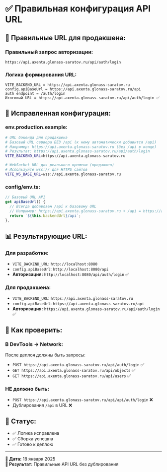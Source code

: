 # ✅ Правильная конфигурация API URL

## 🎯 **Правильные URL для продакшена:**

### **Правильный запрос авторизации:**
```
https://api.axenta.glonass-saratov.ru/api/auth/login
```

### **Логика формирования URL:**
```
VITE_BACKEND_URL = https://api.axenta.glonass-saratov.ru
config.apiBaseUrl = https://api.axenta.glonass-saratov.ru/api
auth endpoint = /auth/login
Итоговый URL = https://api.axenta.glonass-saratov.ru/api/auth/login ✅
```

## 🔧 **Исправленная конфигурация:**

### **env.production.example:**
```bash
# URL бэкенда для продакшена
# Базовый URL сервера БЕЗ /api (к нему автоматически добавится /api)
# Например: https://api.axenta.glonass-saratov.ru (без /api в конце)
# Результат: https://api.axenta.glonass-saratov.ru/api/auth/login
VITE_BACKEND_URL=https://api.axenta.glonass-saratov.ru

# WebSocket URL для реального времени (продакшен)
# Используйте wss:// для HTTPS сайтов
VITE_WS_BASE_URL=wss://api.axenta.glonass-saratov.ru
```

### **config/env.ts:**
```typescript
// Базовый URL API
get apiBaseUrl() {
  // Всегда добавляем /api к базовому URL
  // Например: https://api.axenta.glonass-saratov.ru + /api = https://api.axenta.glonass-saratov.ru/api
  return `${this.backendUrl}/api`;
},
```

## 📊 **Результирующие URL:**

### **Для разработки:**
- `VITE_BACKEND_URL`: `http://localhost:8080`
- `config.apiBaseUrl`: `http://localhost:8080/api`
- **Авторизация:** `http://localhost:8080/api/auth/login` ✅

### **Для продакшена:**
- `VITE_BACKEND_URL`: `https://api.axenta.glonass-saratov.ru`
- `config.apiBaseUrl`: `https://api.axenta.glonass-saratov.ru/api`
- **Авторизация:** `https://api.axenta.glonass-saratov.ru/api/auth/login` ✅

## 🧪 **Как проверить:**

### **В DevTools → Network:**
После деплоя должны быть запросы:
- `POST https://api.axenta.glonass-saratov.ru/api/auth/login` ✅
- `GET https://api.axenta.glonass-saratov.ru/api/objects` ✅
- `GET https://api.axenta.glonass-saratov.ru/api/users` ✅

### **НЕ должно быть:**
- `POST https://api.axenta.glonass-saratov.ru/api/api/auth/login` ❌
- Дублирования `/api` в URL ❌

## 🚀 **Статус:**
- ✅ Логика исправлена
- ✅ Сборка успешна
- ✅ Готово к деплою

---

**📅 Дата:** 18 января 2025  
**🎯 Результат:** Правильные API URL без дублирования
